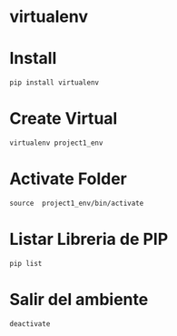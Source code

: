 # virtualenv

# Install
```
pip install virtualenv
```

# Create Virtual
```
virtualenv project1_env
```

# Activate Folder
```
source  project1_env/bin/activate
```

# Listar Libreria de PIP
```
pip list
```

# Salir del ambiente
```
deactivate
```
